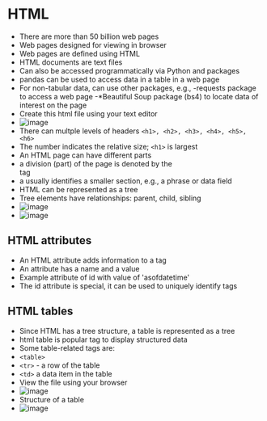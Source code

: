 # HTML 
- There are more than 50 billion web pages
- Web pages designed for viewing in browser
- Web pages are defined using HTML
- HTML documents are text files 
- Can also be accessed programmatically via Python and packages
- pandas can be used to access data in a table in a web page
- For non-tabular data, can use other packages, e.g., -requests package to access a web page -*Beautiful Soup package (bs4) to locate data of interest on the page
- Create this html file using your text editor
- ![image](https://github.com/user-attachments/assets/c6f765a0-df6f-45f4-a0e6-b55940086fd2)
- There can multple levels of headers `<h1>, <h2>, <h3>, <h4>, <h5>, <h6>`
- The number indicates the relative size; `<h1>` is largest
- An HTML page can have different parts
- a division (part) of the page is denoted by the <div> tag
- a <span> usually identifies a smaller section, e.g., a phrase or data field
- HTML can be represented as a tree
- Tree elements have relationships: parent, child, sibling
- ![image](https://github.com/user-attachments/assets/3fa35590-5ac5-46cd-8221-3f2a78d03371)
- ![image](https://github.com/user-attachments/assets/cb812654-4548-4e0c-a83f-47efea3e13d4)
## HTML attributes
- An HTML attribute adds information to a tag
- An attribute has a name and a value
- Example attribute of id with value of 'asofdatetime'
- <div id='asofdatetime'> The id attribute is special, it can be used to uniquely identify tags
## HTML tables
- Since HTML has a tree structure, a table is represented as a tree
- html table is popular tag to display structured data
- Some table-related tags are:
- `<table>`
- `<tr>` - a row of the table
- `<td>` a data item in the table
- View the file using your browser
- ![image](https://github.com/user-attachments/assets/d46595ab-5233-4661-963a-ce6895e31b9d)
- Structure of a table
- ![image](https://github.com/user-attachments/assets/139a62c5-4043-457e-96c7-f66bd37503a4)




